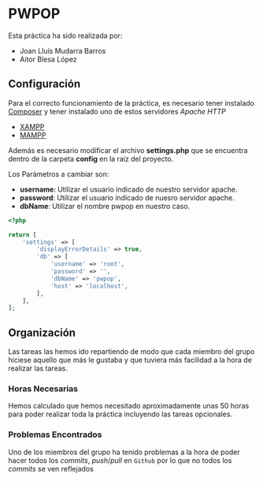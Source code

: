 # PWPOP

Esta práctica ha sido realizada por:
* Joan Lluís Mudarra Barros
* Aitor Blesa López

## Configuración

Para el correcto funcionamiento de la práctica, es necesario tener instalado [Composer](https://getcomposer.org/doc/00-intro.md#using-composer) y tener instalado  uno de estos servidores *Apache HTTP* 
- [XAMPP](https://www.apachefriends.org/es/download.html)
- [MAMPP](https://www.mamp.info/en/downloads/)

Además es necesario modificar el archivo **settings.php** que se encuentra dentro de la carpeta **config** en la raíz del proyecto.

Los Parámetros a cambiar son:
* **username**: Utilizar el usuario indicado de nuestro servidor apache.
* **password**: Utilizar el usuario indicado de nuesro servidor apache.
* **dbName**: Utilizar el nombre pwpop en nuestro caso.


```php
<?php

return [
    'settings' => [
        'displayErrorDetails' => true,
        'db' => [ 
            'username' => 'root',
            'password' => '',
            'dbName' => 'pwpop',
            'host' => 'localhost',
        ],
    ],
];


```
 
## Organización

 Las tareas las hemos ido repartiendo de modo que cada miembro del grupo hiciese aquello que más le gustaba y que tuviera más facilidad a la hora de realizar las tareas.

### Horas Necesarias 
Hemos calculado que hemos necesitado aproximadamente unas 50 horas para poder realizar toda la práctica incluyendo las tareas opcionales.

### Problemas Encontrados
Uno de los miembros del grupo ha tenido problemas a la hora de poder hacer todos los *commits*, *push*/*pull* en `Github` por lo que no todos los *commits* se ven reflejados

